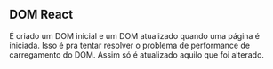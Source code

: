 ## DOM React

É criado um DOM inicial e um DOM atualizado quando uma página é iniciada. Isso é pra tentar resolver o problema de performance de carregamento do DOM. Assim só é atualizado aquilo que foi alterado.

